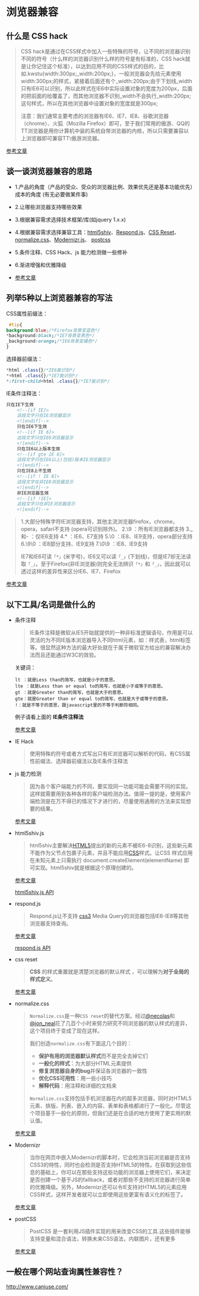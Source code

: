 # 浏览器兼容

## 什么是 CSS hack

>CSS hack是通过在CSS样式中加入一些特殊的符号，让不同的浏览器识别不同的符号（什么样的浏览器识别什么样的符号是有标准的，CSS hack就是让你记住这个标准），以达到应用不同的CSS样式的目的，比如.kwstu{width:300px;_width:200px;}，一般浏览器会先给元素使用width:300px;的样式，紧接着后面还有个_width:200px;由于下划线_width只有IE6可以识别，所以此样式在IE6中实际设置对象的宽度为200px，后面的把前面的给覆盖了，而其他浏览器不识别_width不会执行_width:200px;这句样式，所以在其他浏览器中设置对象的宽度就是300px;
>
>注意：我们通常主要考虑的浏览器有IE6、IE7、IE8、谷歌浏览器（chrome）、火狐（Mozilla Firefox）即可，至于我们常用的傲游、QQ的TT浏览器是用你计算机中装的系统自带浏览器的内核，所以只需要兼容以上浏览器即可兼容TT\傲游浏览器。

[参考文章](https://menggeniu.github.io/2016/06/13/39/)

## 谈一谈浏览器兼容的思路

- 1.产品的角度（产品的受众、受众的浏览器比例、效果优先还是基本功能优先）成本的角度 (有无必要做某件事)

- 2.让哪些浏览器支持哪些效果

- 3.根据兼容需求选择技术框架/库(如jquery 1.x.x)


- 4.根据兼容需求选择兼容工具：[html5shiv](https://zhuanlan.zhihu.com/html5shiv)、[Respond.js](http://link.zhihu.com/?target=https%3A//github.com/scottjehl/Respond)、[CSS Reset](http://link.zhihu.com/?target=https%3A//segmentfault.com/a/1190000003021766)、[normalize.css](http://link.zhihu.com/?target=https%3A//github.com/necolas/normalize.css)、[Modernizr.js](http://link.zhihu.com/?target=https%3A//github.com/Modernizr/Modernizr)、 [postcss](http://link.zhihu.com/?target=https%3A//github.com/postcss/postcss)

- 5.条件注释、CSS Hack、js 能力检测做一些修补

- 6.渐进增强和优雅降级

- [参考文章](https://zhuanlan.zhihu.com/p/24413264)

## 列举5种以上浏览器兼容的写法

CSS属性前缀法：

```css
 #tip{  
background:blue;/*Firefox背景变蓝色*/  
*background:black;/*IE7背景变黑色*/  
_background:orange;/*IE6背景变橘色*/  
} 
```

选择器前缀法：

```css
*html .class{}/*IE6能识别*/
*+html .class{}/*IE7能识别*/
*:first-child+html .class{}/*IE7能识别*/
```

IE条件注释法：

```html
只在IE下生效
    <!--[if IE]>
    这段文字只在IE浏览器显示
    <![endif]-->
    只在IE6下生效
    <!--[if IE 6]>
    这段文字只在IE6浏览器显示
    <![endif]-->
    只在IE6以上版本生效
    <!--[if gte IE 6]>
    这段文字只在IE6以上(包括)版本IE浏览器显示
    <![endif]-->
    只在IE8上不生效
    <!--[if ! IE 8]>
    这段文字在非IE8浏览器显示
    <![endif]-->
    非IE浏览器生效
    <!--[if !IE]>
    这段文字只在非IE浏览器显示
    <![endif]-->
```

>1.大部分特殊字符IE浏览器支持，其他主流浏览器firefox，chrome，opera，safari不支持 (opera可识别除外)。 
>2.\9 ：所有IE浏览器都支持 
>3._和- ：仅IE6支持 
>4.* ：IE6、E7支持 
>5.\0 ：IE8、IE9支持，opera部分支持 
>6.\9\0 ：IE8部分支持、IE9支持 
>7.\0\9 ：IE8、IE9支持
>
>IE7和IE6可读`「*」`(米字号)，IE6又可以读`「_」`(下划线)，但是IE7却无法读取`「_」`，至于Firefox(非IE浏览器)则完全无法辨识`「*」`和`「_」`，因此就可以透过这样的差异性来区分IE6、IE7、Firefox

[参考文章](http://blog.leanote.com/post/qq-lgg/cc24550c033b)

## 以下工具/名词是做什么的

- 条件注释

  >IE条件注释是微软从IE5开始就提供的一种非标准逻辑语句，作用是可以灵活的为不同IE版本浏览器导入不同html元素，如：样式表，html标签等。很显然这种方法的最大好处就在于属于微软官方给出的兼容解决办法而且还能通过W3C的效验。

  关键词：

  ```
  lt ：就是Less than的简写，也就是小于的意思。
  lte ：就是Less than or equal to的简写，也就是小于或等于的意思。
  gt ：就是Greater than的简写，也就是大于的意思。
  gte：就是Greater than or equal to的简写，也就是大于或等于的意思。
  !：就是不等于的意思，跟javascript里的不等于判断符相同。
  ```

  例子请看上面的 **IE条件注释法**

  [参考文章](https://segmentfault.com/a/1190000005715961)

- IE Hack

  >使用特殊的符号或者方式写出只有IE浏览器可以解析的代码，有CSS属性前缀法、选择器前缀法以及IE条件注释法

- js 能力检测

  >因为各个客户端能力的不同，要实现同一功能可能会需要不同的实现。这样就需要用到各种各样的客户端检测办法。值得一提的是，使用客户端检测是在万不得已的情况下才进行的，尽量使用通用的方法来实现想要的结果。

  [参考文章](https://segmentfault.com/a/1190000003923461)


- html5shiv.js

  >htnl5shiv主要解决[HTML5](http://caibaojian.com/t/html5)提出的新的元素不被IE6-8识别，这些新元素不能作为父节点包裹子元素，并且不能应用[CSS](http://caibaojian.com/css3/)样式。让CSS 样式应用在未知元素上只需执行 document.createElement(elementName) 即可实现。html5shiv就是根据这个原理创建的。

  [参考文章](http://caibaojian.com/html5shiv.html)

  [html5shiv.js API](http://www.bootcdn.cn/html5shiv/)

- respond.js

  >Respond.js让不支持 [css3](http://caibaojian.com/t/css3) Media Query的浏览器包括IE6-IE8等其他浏览器支持查询。

  [参考文章](http://caibaojian.com/respondjs.html)

  [respond.js API](http://www.bootcdn.cn/respond.js/)

- css reset

  >**CSS** 的样式重置就是清楚浏览器的默认样式 ，可以理解为**对于全局的样式定义**。

  [参考文章](https://segmentfault.com/a/1190000003021766)

- normalize.css

  >`Normalize.css`是一种`CSS reset`的替代方案。经过[@necolas](https://twitter.com/necolas)和[@jon_neal](https://twitter.com/jon_neal)花了几百个小时来努力研究不同浏览器的默认样式的差异，这个项目终于变成了现在这样。
  >
  >我们创造`normalize.css`有下面这几个目的：
  >
  >- **保护有用的浏览器默认样式**而不是完全去掉它们
  >- **一般化的样式**：为大部分HTML元素提供
  >- **修复浏览器自身的bug**并保证各浏览器的一致性
  >- **优化CSS可用性**：用一些小技巧
  >- **解释代码**：用注释和详细的文档来
  >
  >`Normalize.css`支持包括手机浏览器在内的超多浏览器，同时对HTML5元素、排版、列表、嵌入的内容、表单和表格都进行了一般化。尽管这个项目基于一般化的原则，但我们还是在合适的地方使用了更实用的默认值。

  [参考文章](http://jerryzou.com/posts/aboutNormalizeCss/)

- Modernizr

  >当你在网页中嵌入Modernizr的脚本时，它会检测当前浏览器是否支持CSS3的特性，同时也会检测是否支持HTML5的特性。在获取到这些信息的基础上，你可以在那些支持这些功能的浏览器上使用它们，来决定是否创建一个基于JS的fallback，或者对那些不支持的浏览器进行简单的优雅降级。另外，Modernizr还可以令IE支持对HTML5的元素应用CSS样式，这样开发者就可以立即使用这些更富有语义化的标签了。

  [参考文章](http://caibaojian.com/modernizr-js.html)

- postCSS

  >PostCSS 是一套利用JS插件实现的用来改变CSS的工具.这些插件能够支持变量和混合语法，转换未来CSS语法，内联图片，还有更多

  [参考文章](https://aotu.io/notes/2015/10/13/start-postcss/)

## 一般在哪个网站查询属性兼容性？

http://www.caniuse.com/